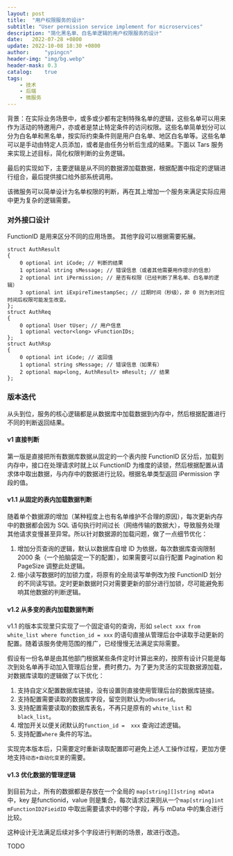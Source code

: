 ```yaml
---
layout: post
title:  "用户权限服务的设计"
subtitle: "User permission service implement for microservices"
description: "简化黑名单、白名单逻辑的用户权限服务的设计"
date:   2022-07-28 +0800
update: 2022-10-08 18:30 +0800
author:     "ypingcn"
header-img: "img/bg.webp"
header-mask: 0.3
catalog:    true
tags:
    - 技术
    - 后端
    - 微服务
---
```


背景：在实际业务场景中，或多或少都有定制特殊名单的逻辑，这些名单可以用来作为活动的特邀用户，亦或者是禁止特定条件的访问权限。这些名单简单划分可以分为白名单和黑名单，按实际约束条件则是用户白名单、地区白名单等。这些名单可以是手动由特定人员添加，或者是由任务分析后生成的结果。下面以 Tars 服务来实现上述目标，简化权限判断的业务逻辑。

最后的实现如下，主要逻辑是从不同的数据源加载数据，根据配置中指定的逻辑进行组合，最后提供接口给外部系统调用。

该微服务可以简单设计为名单权限的判断，再在其上增加一个服务来满足实际应用中更为复杂的逻辑需要。

### 对外接口设计

FunctionID 是用来区分不同的应用场景。
其他字段可以根据需要拓展。

```protobuffer
struct AuthResult
{
    0 optional int iCode; // 判断的结果
    1 optional string sMessage; // 错误信息（或者其他需要用作提示的信息）
    2 optional int iPermission; // 是否有权限（已经判断了黑名单、白名单的逻辑）
    3 optional int iExpireTimestampSec; // 过期时间（秒级），非 0 则为到对应时间后权限可能发生改变。
};
struct AuthReq
{
    0 optional User tUser; // 用户信息
    1 optional vector<long> vFunctionIDs;
};
struct AuthRsp
{
    0 optional int iCode; // 返回值
    1 optional string sMessage; // 错误信息（如果有）
    2 optional map<long, AuthResult> mResult; // 结果
};
```

### 版本迭代

从头到位，服务的核心逻辑都是从数据库中加载数据到内存中，然后根据配置进行不同的判断返回结果。

#### v1 直接判断

第一版是直接把所有数据库数据从固定的一个表内按 FunctionID 区分后，加载到内存中，接口在处理请求时就上以 FunctionID 为维度的读锁，然后根据配置从请求体中取出数据，与内存中的数据进行比较。根据名单类型返回 iPermission 字段的值。

#### v1.1 从固定的表内加载数据判断

随着单个数据源的增加（某种程度上也有名单维护不合理的原因），每次更新内存中的数据都会因为 SQL 语句执行时间过长（网络传输的数据大），导致服务处理其他请求变慢甚至异常。所以针对数据源的加载问题，做了一点细节优化：

1. 增加分页查询的逻辑，默认以数据库自增 ID 为依据，每次数据库查询限制 2000 条（一个拍脑袋定一下的配置），如果需要可以自行配置 Pagination 和 PageSize 调整此处逻辑。
2. 缩小读写数据时的加锁力度，将原有的全局读写单例改为按 FunctionID 划分的不同读写锁。定时更新数据时只对需要更新的部分进行加锁，尽可能避免影响其他数据的判断逻辑。

#### v1.2 从多变的表内加载数据判断

v1.1 的版本实现里只实现了一个固定语句的查询，形如 ```select xxx from white_list where function_id = xxx``` 的语句直接从管理后台中读取手动更新的配置。随着该服务使用范围的推广，已经慢慢无法满足实际需要。

假设有一份名单是由其他部门根据某些条件定时计算出来的，按原有设计只能是每次到处名单再手动加入管理后台里，费时费力。为了更为灵活的实现数据源加载，对数据库读取的逻辑做了以下优化：

1. 支持自定义配置数据库链接，没有设置则直接使用管理后台的数据库链接。
2. 支持配置需要读取的数据库字段，留空则默认为```udbuserid```。
3. 支持配置需要读取的数据库表名，不再只是原有的 ```white_list``` 和 ```black_list```。
4. 增加开关以便关闭默认的``` function_id =  xxx ``` 查询过滤逻辑。
5. 支持配置```where``` 条件的写法。

实现完本版本后，只需要定时重新读取配置即可避免上述人工操作过程，更加方便地支持```动态+自动化变更```的需要。

#### v1.3 优化数据的管理逻辑

到目前为止，所有的数据都是存放在一个全局的 ```map[string][]string mData``` 中，key 是functionid，value 则是集合，每次请求过来则从一个```map[string]int mFunctionID2FieidID``` 中取出需要请求中的哪个字段，再与 mData 中的集合进行比较。

这种设计无法满足后续对多个字段进行判断的场景，故进行改造。

TODO
